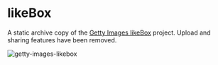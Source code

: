 # likeBox

A static archive copy of the [Getty Images likeBox](https://likebox.gettyimages.com) project. Upload and sharing features have been removed.

![getty-images-likebox](https://github.com/user-attachments/assets/41c4441c-bae0-4157-a525-35bdaaa8c73a)
